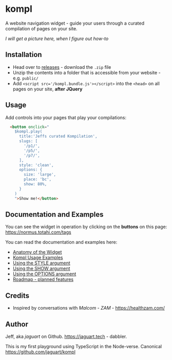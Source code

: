 # kompl

A website navigation widget - guide your users through a curated compilation of pages on your site.

*I will get a picture here, when I figure out how-to*

## Installation

* Head over to [releases](https://github.com/jaguart/kompl/releases) - download the `.zip` file
* Unzip the contents into a folder that is accessible from your website - e.g. `public/`
* Add `<script src='/kompl.bundle.js'></script>` into the `<head>` on all pages on your site, **after JQuery**

## Usage

Add controls into your pages that play your compilations:

```html
  <button onclick="
    $kompl.play(
      title:'Jeffs curated Kompilation',
      slugs: [
        '/p1/',
        '/p5/',
        '/p7/',
      ],
      style: 'clean',
      options: {
        size: 'large',
        place: 'bc',
        show: 80%,
      }
    )
    ">Show me!</button>
```

## Documentation and Examples

You can see the widget in operation by clicking on the **buttons** on this page: https://normus.totahi.com/tags

You can read the documentation and examples here:
* [Anatomy of the Widget](doc/widget-anatomy.md)
* [Kompl Usage Examples](doc/example-usage.md)
* [Using the STYLE argument](doc/example-style.md)
* [Using the SHOW argument](doc/example-show.md)
* [Using the OPTIONS argument](doc/example-options.md)
* [Roadmap - planned features](doc/widget-roadmap.md)

## Credits

* Inspired by conversations with *Malcom - ZAM* - https://healthzam.com/

## Author

Jeff, aka *jaguart* on Github. https://jaguart.tech - dabbler.

This is my first playground using TypeScript in the Node-verse. Canonical https://github.com/jaguart/kompl

